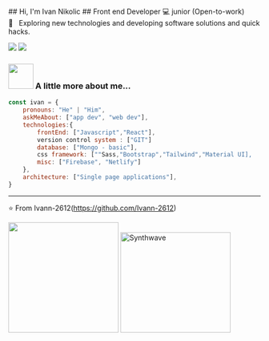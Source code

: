 <section  display="flex">
<div width="49%">
## Hi, I'm Ivan Nikolic
## Front end Developer 💻 junior (Open-to-work)<br/>
🤔 &nbsp; Exploring new technologies and developing software solutions and quick hacks.

[![](https://img.shields.io/badge/LinkedIn-ivan-blue)](https://www.linkedin.com/in/ivan-nikolic-750881186/)
[![](https://img.shields.io/badge/Gmail-ivan.nikolicamp%40gmail.com-yellow)](mailto:ivan.nikolicamp@gmail.com)


### <img src="https://media.giphy.com/media/VgCDAzcKvsR6OM0uWg/giphy.gif" width="50"> A little more about me...  

```javascript
const ivan = {
    pronouns: "He" | "Him",
    askMeAbout: ["app dev", "web dev"],
    technologies:{
        frontEnd: ["Javascript","React"],
        version control system : ["GIT"]
        database: ["Mongo - basic"],
        css framework: [""Sass,"Bootstrap","Tailwind","Material UI],
        misc: ["Firebase", "Netlify"]
    },
    architecture: ["Single page applications"],
}
```

---
⭐️ From Ivann-2612(https://github.com/Ivann-2612)
</div>
<div width="50%">
<img src="https://media.giphy.com/media/M9gbBd9nbDrOTu1Mqx/giphy.gif" width="220">
<img src="https://thumbs.gfycat.com/GoodnaturedFondGaur-size_restricted.gif" alt="Synthwave" height="200" width="220">
</div>
</section>

